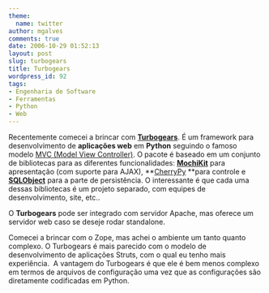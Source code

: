```yaml
---
theme:
  name: twitter
author: mgalves
comments: true
date: 2006-10-29 01:52:13
layout: post
slug: turbogears
title: Turbogears
wordpress_id: 92
tags:
- Engenharia de Software
- Ferramentas
- Python
- Web
---
```


Recentemente comecei a brincar com **[Turbogears](http://www.turbogears.org/)**. É um framework para desenvolvimento de **aplicações web** em **Python** seguindo o famoso modelo [MVC (Model View Controller)](http://en.wikipedia.org/wiki/Model-view-controller). O pacote é baseado em um conjunto de bibliotecas para as diferentes funcionalidades: [**MochiKit**](http://mochikit.com/) para apresentação (com suporte para AJAX), **[CherryPy](http://www.cherrypy.org/) **para controle e [**SQLObject**](http://www.sqlobject.org/) para a parte de persistência. O interessante é que cada uma dessas bibliotecas é um projeto separado, com equipes de desenvolvimento, site, etc..

O **Turbogears** pode ser integrado com servidor Apache, mas oferece um servidor web caso se deseje rodar standalone.

Comecei a brincar com o Zope, mas achei o ambiente um tanto quanto complexo. O Turbogears é mais parecido com o modelo de desenvolvimento de aplicações Struts, com o qual eu tenho mais experiência.  A vantagem do Turbogears é que ele é bem menos complexo em termos de arquivos de configuração uma vez que as configurações são diretamente codificadas em Python.
